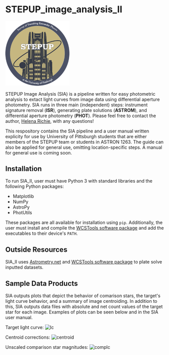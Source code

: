 # STEPUP_image_analysis_II 

<img src="https://github.com/helenarichie/helenarichie/blob/master/images/STEPUP_logo.png" alt="logo" width="200"/>


STEPUP Image Analysis (SIA) is a pipeline written for easy photometric analysis to extact light curves from image data using differential aperture photometry. SIA runs in three main (independent) steps: instrument signature removal (**ISR**), generating plate solutions (**ASTROM**), and differential aperture photometry (**PHOT**). Please feel free to contact the author, [Helena Richie](https://helenarichie.github.io/helenarichie/), with any questions!

This respository contains the SIA pipeline and a user manual written explicity for use by University of Pittsburgh students that are either members of the STEPUP team or students in ASTRON 1263. The guide can also be applied for general use, omitting location-specific steps. A manual for general use is coming soon.

## Installation
To run SIA_II, user must have Python 3 with standard libraries and the following Python packages: 
- Matplotlib
- NumPy
- AstroPy
- PhotUtils

These packages are all available for installation using `pip`. Additionally, the user must install and compile the [WCSTools software package](http://tdc-www.harvard.edu/wcstools/) and add the executables to their device's `PATH`.

## Outside Resources
SIA_II uses [Astrometry.net](http://astrometry.net/) and [WCSTools software package](http://tdc-www.harvard.edu/wcstools/) to plate solve inputted datasets.

## Sample Data Products
SIA outputs plots that depict the behavior of comarison stars, the target's light curve behavior, and a summary of image centroiding. In addition to this, SIA outputs data files with absolute and net count values of the target star for each image. Examples of plots can be seen below and in the SIA user manual.

Target light curve:
<img src="https://github.com/helenarichie/STEPUP_image_analysis_II/blob/master/user_manual/wasplightcurve.png" alt="lc" width="200"/>

Centroid corrections:
<img src="https://github.com/helenarichie/STEPUP_image_analysis_II/blob/master/user_manual/centroid.png" alt="centroid" width="200"/>

Unscaled comparison star magnitudes:
<img src="https://github.com/helenarichie/STEPUP_image_analysis_II/blob/master/user_manual/comp1r.png" alt="complc" width="200"/>
